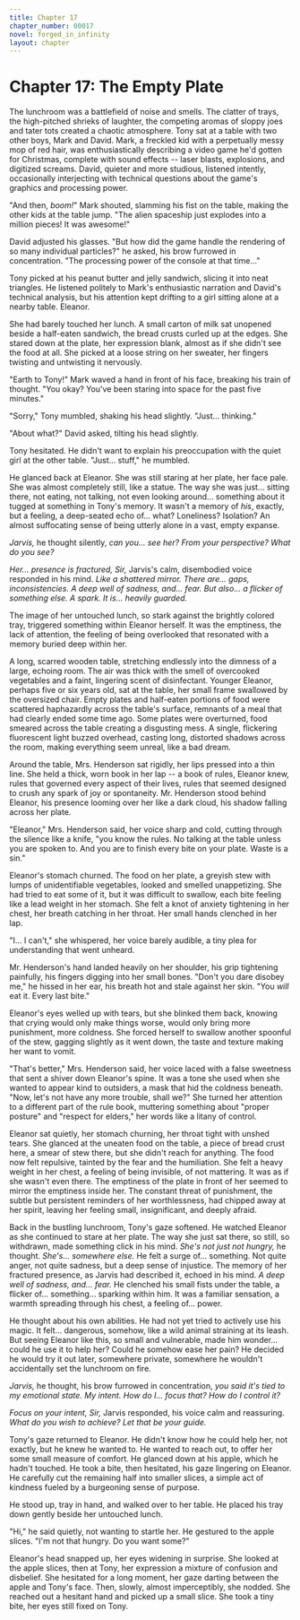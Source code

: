 ```yaml
---
title: Chapter 17
chapter_number: 00017
novel: forged_in_infinity
layout: chapter
---
```


# **Chapter 17: The Empty Plate**

The lunchroom was a battlefield of noise and smells. The clatter of
trays, the high-pitched shrieks of laughter, the competing aromas of
sloppy joes and tater tots created a chaotic atmosphere. Tony sat at a
table with two other boys, Mark and David. Mark, a freckled kid with a
perpetually messy mop of red hair, was enthusiastically describing a
video game he'd gotten for Christmas, complete with sound effects --
laser blasts, explosions, and digitized screams. David, quieter and more
studious, listened intently, occasionally interjecting with technical
questions about the game\'s graphics and processing power.

"And then, *boom!*" Mark shouted, slamming his fist on the table, making
the other kids at the table jump. "The alien spaceship just explodes
into a million pieces! It was awesome!"

David adjusted his glasses. "But how did the game handle the rendering
of so many individual particles?" he asked, his brow furrowed in
concentration. "The processing power of the console at that time..."

Tony picked at his peanut butter and jelly sandwich, slicing it into
neat triangles. He listened politely to Mark's enthusiastic narration
and David's technical analysis, but his attention kept drifting to a
girl sitting alone at a nearby table. Eleanor.

She had barely touched her lunch. A small carton of milk sat unopened
beside a half-eaten sandwich, the bread crusts curled up at the edges.
She stared down at the plate, her expression blank, almost as if she
didn\'t see the food at all. She picked at a loose string on her
sweater, her fingers twisting and untwisting it nervously.

"Earth to Tony!" Mark waved a hand in front of his face, breaking his
train of thought. "You okay? You've been staring into space for the past
five minutes."

"Sorry," Tony mumbled, shaking his head slightly. "Just... thinking."

"About what?" David asked, tilting his head slightly.

Tony hesitated. He didn't want to explain his preoccupation with the
quiet girl at the other table. "Just... stuff," he mumbled.

He glanced back at Eleanor. She was still staring at her plate, her face
pale. She was almost completely still, like a statue. The way she was
just... sitting there, not eating, not talking, not even looking
around... something about it tugged at something in Tony's memory. It
wasn\'t a memory of *his*, exactly, but a feeling, a deep-seated echo
of... what? Loneliness? Isolation? An almost suffocating sense of being
utterly alone in a vast, empty expanse.

*Jarvis,* he thought silently, *can you... see her? From your
perspective? What do you see?*

*Her... presence is fractured, Sir,* Jarvis's calm, disembodied voice
responded in his mind. *Like a shattered mirror. There are... gaps,
inconsistencies. A deep well of sadness, and... fear. But also... a
flicker of something else. A spark. It is... heavily guarded.*

The image of her untouched lunch, so stark against the brightly colored
tray, triggered something within Eleanor herself. It was the emptiness,
the lack of attention, the feeling of being overlooked that resonated
with a memory buried deep within her.

A long, scarred wooden table, stretching endlessly into the dimness of a
large, echoing room. The air was thick with the smell of overcooked
vegetables and a faint, lingering scent of disinfectant. Younger
Eleanor, perhaps five or six years old, sat at the table, her small
frame swallowed by the oversized chair. Empty plates and half-eaten
portions of food were scattered haphazardly across the table\'s surface,
remnants of a meal that had clearly ended some time ago. Some plates
were overturned, food smeared across the table creating a disgusting
mess. A single, flickering fluorescent light buzzed overhead, casting
long, distorted shadows across the room, making everything seem unreal,
like a bad dream.

Around the table, Mrs. Henderson sat rigidly, her lips pressed into a
thin line. She held a thick, worn book in her lap -- a book of rules,
Eleanor knew, rules that governed every aspect of their lives, rules
that seemed designed to crush any spark of joy or spontaneity. Mr.
Henderson stood behind Eleanor, his presence looming over her like a
dark cloud, his shadow falling across her plate.

"Eleanor," Mrs. Henderson said, her voice sharp and cold, cutting
through the silence like a knife, "you know the rules. No talking at the
table unless you are spoken to. And you are to finish every bite on your
plate. Waste is a sin."

Eleanor's stomach churned. The food on her plate, a greyish stew with
lumps of unidentifiable vegetables, looked and smelled unappetizing. She
had tried to eat some of it, but it was difficult to swallow, each bite
feeling like a lead weight in her stomach. She felt a knot of anxiety
tightening in her chest, her breath catching in her throat. Her small
hands clenched in her lap.

"I... I can't," she whispered, her voice barely audible, a tiny plea for
understanding that went unheard.

Mr. Henderson's hand landed heavily on her shoulder, his grip tightening
painfully, his fingers digging into her small bones. "Don't you dare
disobey me," he hissed in her ear, his breath hot and stale against her
skin. "You *will* eat it. Every last bite."

Eleanor's eyes welled up with tears, but she blinked them back, knowing
that crying would only make things worse, would only bring more
punishment, more coldness. She forced herself to swallow another
spoonful of the stew, gagging slightly as it went down, the taste and
texture making her want to vomit.

"That's better," Mrs. Henderson said, her voice laced with a false
sweetness that sent a shiver down Eleanor's spine. It was a tone she
used when she wanted to appear kind to outsiders, a mask that hid the
coldness beneath. "Now, let's not have any more trouble, shall we?" She
turned her attention to a different part of the rule book, muttering
something about "proper posture" and "respect for elders," her words
like a litany of control.

Eleanor sat quietly, her stomach churning, her throat tight with unshed
tears. She glanced at the uneaten food on the table, a piece of bread
crust here, a smear of stew there, but she didn\'t reach for anything.
The food now felt repulsive, tainted by the fear and the humiliation.
She felt a heavy weight in her chest, a feeling of being invisible, of
not mattering. It was as if she wasn\'t even there. The emptiness of the
plate in front of her seemed to mirror the emptiness inside her. The
constant threat of punishment, the subtle but persistent reminders of
her worthlessness, had chipped away at her spirit, leaving her feeling
small, insignificant, and deeply afraid.

Back in the bustling lunchroom, Tony's gaze softened. He watched Eleanor
as she continued to stare at her plate. The way she just sat there, so
still, so withdrawn, made something click in his mind. *She's not just
not hungry,* he thought. *She's... somewhere else.* He felt a surge
of... something. Not quite anger, not quite sadness, but a deep sense of
injustice. The memory of her fractured presence, as Jarvis had described
it, echoed in his mind. *A deep well of sadness, and... fear.* He
clenched his small fists under the table, a flicker of... something...
sparking within him. It was a familiar sensation, a warmth spreading
through his chest, a feeling of... power.

He thought about his own abilities. He had not yet tried to actively use
his magic. It felt... dangerous, somehow, like a wild animal straining
at its leash. But seeing Eleanor like this, so small and vulnerable,
made him wonder... could he use it to help her? Could he somehow ease
her pain? He decided he would try it out later, somewhere private,
somewhere he wouldn\'t accidentally set the lunchroom on fire.

*Jarvis,* he thought, his brow furrowed in concentration, *you said it's
tied to my emotional state. My intent. How do I... focus that? How do I
control it?*

*Focus on your intent, Sir,* Jarvis responded, his voice calm and
reassuring. *What do you wish to achieve? Let that be your guide.*

Tony's gaze returned to Eleanor. He didn't know how he could help her,
not exactly, but he knew he wanted to. He wanted to reach out, to offer
her some small measure of comfort. He glanced down at his apple, which
he hadn't touched. He took a bite, then hesitated, his gaze lingering on
Eleanor. He carefully cut the remaining half into smaller slices, a
simple act of kindness fueled by a burgeoning sense of purpose.

He stood up, tray in hand, and walked over to her table. He placed his
tray down gently beside her untouched lunch.

"Hi," he said quietly, not wanting to startle her. He gestured to the
apple slices. "I'm not that hungry. Do you want some?"

Eleanor's head snapped up, her eyes widening in surprise. She looked at
the apple slices, then at Tony, her expression a mixture of confusion
and disbelief. She hesitated for a long moment, her gaze darting between
the apple and Tony's face. Then, slowly, almost imperceptibly, she
nodded. She reached out a hesitant hand and picked up a small slice. She
took a tiny bite, her eyes still fixed on Tony.
